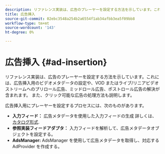 ```yaml
---
description: リファレンス実装は、広告のプレーヤーを設定する方法を示しています。これには、広告挿入用のビデオメタデータの設定や、VOD またはライブ/リニアビデオストリームへのプリロール広告、ミッドロール広告、ポストロール広告の解決が含まれます。 また、クリック可能な広告の処理方法も説明します。
title: 広告挿入
source-git-commit: 02ebc3548a254b2a6554f1ab34afbb3ea5f09bb8
workflow-type: tm+mt
source-wordcount: '143'
ht-degree: 0%

---
```


# 広告挿入 {#ad-insertion}

リファレンス実装は、広告のプレーヤーを設定する方法を示しています。これには、広告挿入用のビデオメタデータの設定や、VOD またはライブ/リニアビデオストリームへのプリロール広告、ミッドロール広告、ポストロール広告の解決が含まれます。 また、クリック可能な広告の処理方法も説明します。

広告挿入用にプレーヤーを設定するプロセスには、次のものがあります。

* **入力フィード：** 広告メタデータを使用した入力フィードの生成 詳しくは、 [カタログ形式](../set-up-dev-environment/exploring-code/catalog-format.md).
* **参照実装フィードアダプタ：** 入力フィードを解析して、広告メタデータオブジェクトを設定する。
* **AdsManager:** AdsManager を使用して広告メタデータを取得し、対応する AdProvider を作成する。
